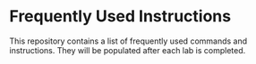 # Frequently Used Instructions

This repository contains a list of frequently used commands and instructions. They will be populated after each lab is completed.
